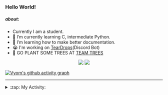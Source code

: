 ### Hello World!

##### about:
- Currently I am a student.
- 🌱 I’m currently learning C, intermediate Python.
- 🌱 I’m learning how to make better documentation.
- 😭 I'm working on [TearDrops](https://github.com/Vyvy-vi/TearDrops)(Discord Bot)
- 🌱 GO PLANT SOME TREES AT [TEAM TREES](https://teamtrees.org/)

<p align="center">
  <a href="https://twitter.com/Vyvy_viM"><img target="_blank" src="https://img.shields.io/badge/twitter%20@Vyvy_viM-0D95E8?style=for-the-badge&logo=twitter&logoColor=white"/></a> 
  <a href="https://vyvy-vi.github.io/portfolio"><img target="_blank" src="https://img.shields.io/badge/-I%27m_craving_for_open_source-green?style=for-the-badge&logo=github&logoColor=black"/></a> 
</p>

[![Vyom's github activity graph](https://activity-graph.herokuapp.com/graph?username=Vyvy-vi)](https://github.com/ashutosh00710/github-readme-activity-graph)

---
<details>
  <summary>:zap: My Activity:</summary>
  
<!--START_SECTION:waka-->
**I'm a Night 🦉** 

```text
🌞 Morning    28 commits     █░░░░░░░░░░░░░░░░░░░░░░░░   4.78% 
🌆 Daytime    119 commits    █████░░░░░░░░░░░░░░░░░░░░   20.31% 
🌃 Evening    232 commits    ██████████░░░░░░░░░░░░░░░   39.59% 
🌙 Night      207 commits    ████████░░░░░░░░░░░░░░░░░   35.32%

```
📅 **I'm Most Productive on Sunday** 

```text
Monday       67 commits     ██░░░░░░░░░░░░░░░░░░░░░░░   11.43% 
Tuesday      93 commits     ████░░░░░░░░░░░░░░░░░░░░░   15.87% 
Wednesday    87 commits     ███░░░░░░░░░░░░░░░░░░░░░░   14.85% 
Thursday     81 commits     ███░░░░░░░░░░░░░░░░░░░░░░   13.82% 
Friday       41 commits     █░░░░░░░░░░░░░░░░░░░░░░░░   7.0% 
Saturday     75 commits     ███░░░░░░░░░░░░░░░░░░░░░░   12.8% 
Sunday       142 commits    ██████░░░░░░░░░░░░░░░░░░░   24.23%

```


📊 **This Week I Spent My Time On** 

```text
🔥 Editors: 
Vim                      4 hrs 35 mins       ██████████████░░░░░░░░░░░   56.69% 
VS Code                  3 hrs 30 mins       ██████████░░░░░░░░░░░░░░░   43.31%

🐱‍💻 Projects: 
heptagram-api            3 hrs 13 mins       ██████████░░░░░░░░░░░░░░░   39.93% 
Heptagram                1 hr 52 mins        █████░░░░░░░░░░░░░░░░░░░░   23.15% 
assistant-bee            1 hr 11 mins        ███░░░░░░░░░░░░░░░░░░░░░░   14.68% 
Unknown Project          39 mins             ██░░░░░░░░░░░░░░░░░░░░░░░   8.1% 
blog                     27 mins             █░░░░░░░░░░░░░░░░░░░░░░░░   5.69%

```


 Last Updated on 30/07/2021
<!--END_SECTION:waka-->
</details>
